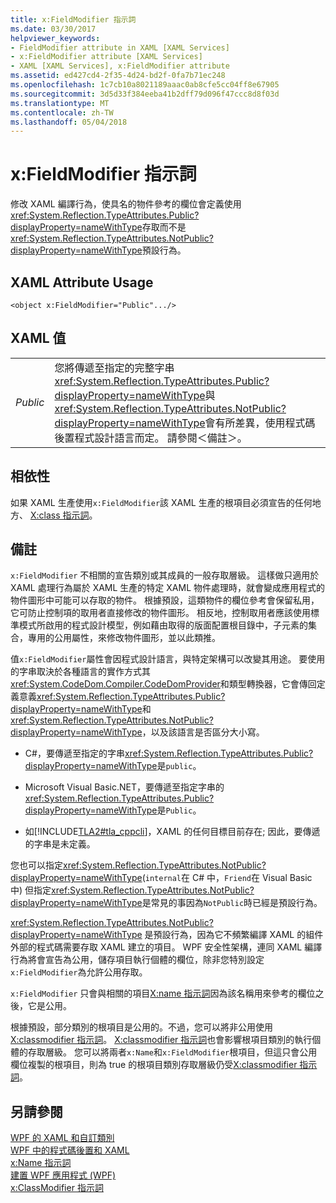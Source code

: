 ```yaml
---
title: x:FieldModifier 指示詞
ms.date: 03/30/2017
helpviewer_keywords:
- FieldModifier attribute in XAML [XAML Services]
- x:FieldModifier attribute [XAML Services]
- XAML [XAML Services], x:FieldModifier attribute
ms.assetid: ed427cd4-2f35-4d24-bd2f-0fa7b71ec248
ms.openlocfilehash: 1c7cb10a8021189aaac0ab8cfe5cc04ff8e67905
ms.sourcegitcommit: 3d5d33f384eeba41b2dff79d096f47ccc8d8f03d
ms.translationtype: MT
ms.contentlocale: zh-TW
ms.lasthandoff: 05/04/2018
---
```

# <a name="xfieldmodifier-directive"></a>x:FieldModifier 指示詞
修改 XAML 編譯行為，使具名的物件參考的欄位會定義使用<xref:System.Reflection.TypeAttributes.Public?displayProperty=nameWithType>存取而不是<xref:System.Reflection.TypeAttributes.NotPublic?displayProperty=nameWithType>預設行為。  
  
## <a name="xaml-attribute-usage"></a>XAML Attribute Usage  
  
```xaml  
<object x:FieldModifier="Public".../>  
```  
  
## <a name="xaml-values"></a>XAML 值  
  
|||  
|-|-|  
|*Public*|您將傳遞至指定的完整字串<xref:System.Reflection.TypeAttributes.Public?displayProperty=nameWithType>與<xref:System.Reflection.TypeAttributes.NotPublic?displayProperty=nameWithType>會有所差異，使用程式碼後置程式設計語言而定。 請參閱＜備註＞。|  
  
## <a name="dependencies"></a>相依性  
 如果 XAML 生產使用`x:FieldModifier`該 XAML 生產的根項目必須宣告的任何地方、 [X:class 指示詞](../../../docs/framework/xaml-services/x-class-directive.md)。  
  
## <a name="remarks"></a>備註  
 `x:FieldModifier` 不相關的宣告類別或其成員的一般存取層級。 這樣做只適用於 XAML 處理行為屬於 XAML 生產的特定 XAML 物件處理時，就會變成應用程式的物件圖形中可能可以存取的物件。 根據預設，這類物件的欄位參考會保留私用，它可防止控制項的取用者直接修改的物件圖形。 相反地，控制取用者應該使用標準模式所啟用的程式設計模型，例如藉由取得的版面配置根目錄中，子元素的集合，專用的公用屬性，來修改物件圖形，並以此類推。  
  
 值`x:FieldModifier`屬性會因程式設計語言，與特定架構可以改變其用途。 要使用的字串取決於各種語言的實作方式其<xref:System.CodeDom.Compiler.CodeDomProvider>和類型轉換器，它會傳回定義意義<xref:System.Reflection.TypeAttributes.Public?displayProperty=nameWithType>和<xref:System.Reflection.TypeAttributes.NotPublic?displayProperty=nameWithType>，以及該語言是否區分大小寫。  
  
-   C#，要傳遞至指定的字串<xref:System.Reflection.TypeAttributes.Public?displayProperty=nameWithType>是`public`。  
  
-   Microsoft Visual Basic.NET，要傳遞至指定字串的<xref:System.Reflection.TypeAttributes.Public?displayProperty=nameWithType>是`Public`。  
  
-   如[!INCLUDE[TLA2#tla_cppcli](../../../includes/tla2sharptla-cppcli-md.md)]，XAML 的任何目標目前存在; 因此，要傳遞的字串是未定義。  
  
 您也可以指定<xref:System.Reflection.TypeAttributes.NotPublic?displayProperty=nameWithType>(`internal`在 C# 中，`Friend`在 Visual Basic 中) 但指定<xref:System.Reflection.TypeAttributes.NotPublic?displayProperty=nameWithType>是常見的事因為`NotPublic`時已經是預設行為。  
  
 <xref:System.Reflection.TypeAttributes.NotPublic?displayProperty=nameWithType> 是預設行為，因為它不頻繁編譯 XAML 的組件外部的程式碼需要存取 XAML 建立的項目。 WPF 安全性架構，連同 XAML 編譯行為將會宣告為公用，儲存項目執行個體的欄位，除非您特別設定`x:FieldModifier`為允許公用存取。  
  
 `x:FieldModifier` 只會與相關的項目[X:name 指示詞](../../../docs/framework/xaml-services/x-name-directive.md)因為該名稱用來參考的欄位之後，它是公用。  
  
 根據預設，部分類別的根項目是公用的。不過，您可以將非公用使用[X:classmodifier 指示詞](../../../docs/framework/xaml-services/x-classmodifier-directive.md)。 [X:classmodifier 指示詞](../../../docs/framework/xaml-services/x-classmodifier-directive.md)也會影響根項目類別的執行個體的存取層級。 您可以將兩者`x:Name`和`x:FieldModifier`根項目，但這只會公用欄位複製的根項目，則為 true 的根項目類別存取層級仍受[X:classmodifier 指示詞](../../../docs/framework/xaml-services/x-classmodifier-directive.md)。  
  
## <a name="see-also"></a>另請參閱  
 [WPF 的 XAML 和自訂類別](../../../docs/framework/wpf/advanced/xaml-and-custom-classes-for-wpf.md)  
 [WPF 中的程式碼後置和 XAML](../../../docs/framework/wpf/advanced/code-behind-and-xaml-in-wpf.md)  
 [x:Name 指示詞](../../../docs/framework/xaml-services/x-name-directive.md)  
 [建置 WPF 應用程式 (WPF)](../../../docs/framework/wpf/app-development/building-a-wpf-application-wpf.md)  
 [x:ClassModifier 指示詞](../../../docs/framework/xaml-services/x-classmodifier-directive.md)
